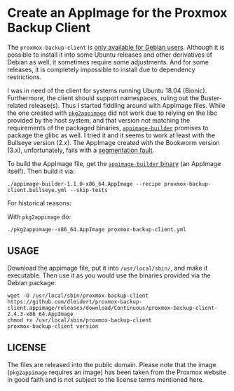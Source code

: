 # Create an AppImage for the Proxmox Backup Client

The `proxmox-backup-client` is [only available for Debian
users](https://bugzilla.proxmox.com/show_bug.cgi?id=4788). Although it is
possible to install it into some Ubuntu releases and other derivatives of
Debian as well, it sometimes require some adjustments. And for some releases,
it is completely impossible to install due to dependency restrictions.

I was in need of the client for systems running Ubuntu 18.04 (Bionic).
Furthermore, the client should support namespaces, ruling out the
Buster-related release(s). Thus I started fiddling around with AppImage files.
While the one created with
[`pkg2appimage`](https://github.com/AppImageCommunity/pkg2appimage) did not
work due to relying on the libc provided by the host system, and that version
not matching the requirements of the packaged binaries,
[`appimage-builder`](https://github.com/AppImageCrafters/appimage-builder)
promises to package the glibc as well. I tried it and it seems to work at least
with the Bullseye version (2.x). The AppImage created with the Bookworm version
(3.x), unfortunately, fails with a [segmentation
fault](AppImageCrafters/appimage-builder#335).

To build the AppImage file, get the [`appimage-builder`
binary](https://github.com/AppImageCrafters/appimage-builder/releases/download/v1.1.0/appimage-builder-1.1.0-x86_64.AppImage)
(an AppImage itself). Then build it via:

```
./appimage-builder-1.1.0-x86_64.AppImage --recipe proxmox-backup-client.bullseye.yml --skip-tests
```

For historical reasons:

With `pkg2appimage` do:

```
./pkg2appimage--x86_64.AppImage proxmox-backup-client.yml
```

## USAGE

Download the appimage file, put it into `/usr/local/sbin/`, and make it
executable. Then use it as you would use the binaries provided via the Debian
package:

```
wget -O /usr/local/sbin/proxmox-backup-client https://github.com/dleidert/proxmox-backup-client.appimage/releases/download/Continuous/proxmox-backup-client-2.4.3-x86_64.AppImage
chmod +x /usr/local/sbin/proxmox-backup-client
proxmox-backup-client version
```

## LICENSE

The files are released into the public domain. Please note that the image
(`pkg2appimage` requires an image) has been taken from the Proxmox website in
good faith and is not subject to the license terms mentioned here.
